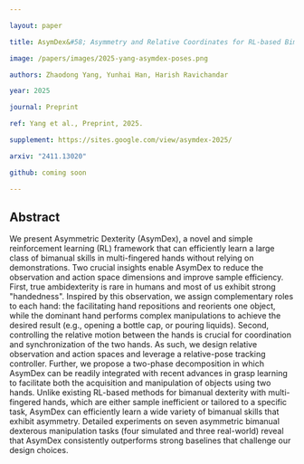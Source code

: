 ```yaml
---

layout: paper

title: AsymDex&#58; Asymmetry and Relative Coordinates for RL-based Bimanual Dexterity

image: /papers/images/2025-yang-asymdex-poses.png

authors: Zhaodong Yang, Yunhai Han, Harish Ravichandar

year: 2025

journal: Preprint

ref: Yang et al., Preprint, 2025.

supplement: https://sites.google.com/view/asymdex-2025/

arxiv: "2411.13020"

github: coming soon

---
```


## Abstract

We present Asymmetric Dexterity (AsymDex), a novel and simple reinforcement learning (RL) framework that can efficiently learn a large class of bimanual skills in multi-fingered hands without relying on demonstrations. Two crucial insights enable AsymDex to reduce the observation and action space dimensions and improve sample efficiency. First, true ambidexterity is rare in humans and most of us exhibit strong "handedness". Inspired by this observation, we assign complementary roles to each hand: the facilitating hand repositions and reorients one object, while the dominant hand performs complex manipulations to achieve the desired result (e.g., opening a bottle cap, or pouring liquids). Second, controlling the relative motion between the hands is crucial for coordination and synchronization of the two hands. As such, we design relative observation and action spaces and leverage a relative-pose tracking controller. Further, we propose a two-phase decomposition in which AsymDex can be readily integrated with recent advances in grasp learning to facilitate both the acquisition and manipulation of objects using two hands. Unlike existing RL-based methods for bimanual dexterity with multi-fingered hands, which are either sample inefficient or tailored to a specific task, AsymDex can efficiently learn a wide variety of bimanual skills that exhibit asymmetry. Detailed experiments on seven asymmetric bimanual dexterous manipulation tasks (four simulated and three real-world) reveal that AsymDex consistently outperforms strong baselines that challenge our design choices.

